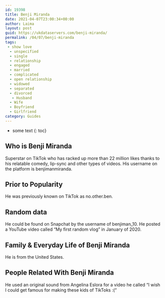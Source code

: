 ```yaml
---
id: 19398
title: Benji Miranda
date: 2021-04-07T23:00:34+00:00
author: Laima
layout: post
guid: https://ukdataservers.com/benji-miranda/
permalink: /04/07/benji-miranda
tags:
 - show love
  - unspecified
  - single
  - relationship
  - engaged
  - married
  - complicated
  - open relationship
  - widowed
  - separated
  - divorced
   - Husband
  - Wife
  - Boyfriend
  - Girlfriend
category: Guides
---
```


* some text
{: toc}


## Who is Benji Miranda
                  
                  
                  
Superstar on TikTok who has racked up more than 22 million likes thanks to his relatable comedy, lip-sync and other types of videos. His username on the platform is benjimanmiranda.
                  
              
            
              
            
                
                
                
## Prior to Popularity
                  
                  
                  
He was previously known on TikTok as no.other.ben.
                  
              
            
              
            
                
                
                
## Random data
                  
                  
                  
He could be found on Snapchat by the username of benjiman_10. He posted a YouTube video called &#8220;My first random vlog&#8221; in January of 2020.
                  
              
            
              
            
                
                
                
## Family & Everyday Life of Benji Miranda
                  
                  
                  
He is from the United States.
                  
              
            
              
            
                
                
                
## People Related With Benji Miranda
                  
                  
                  
He used an original sound from Angelina Eslora for a video he called &#8220;I wish I could get famous for making these kids of TikToks :(&#8220;
                  
              
            
              
            
                
              
            
              
              
            
            
              
            
          
          
          